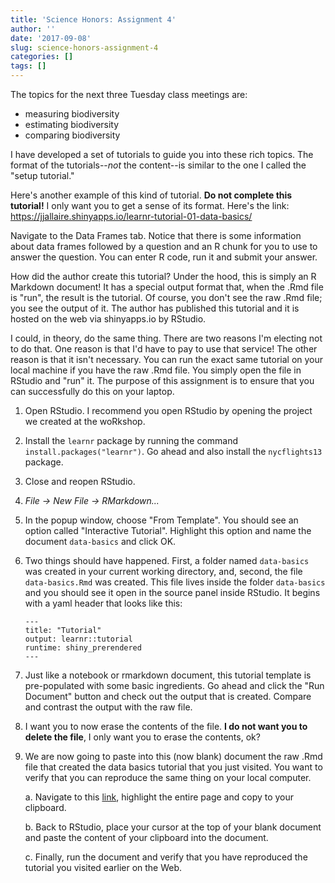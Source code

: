 ```yaml
---
title: 'Science Honors: Assignment 4'
author: ''
date: '2017-09-08'
slug: science-honors-assignment-4
categories: []
tags: []
---
```


The topics for the next three Tuesday class meetings are:

-  measuring biodiversity
-  estimating biodiversity
-  comparing biodiversity

I have developed a set of tutorials to guide you into these rich topics. The format of the tutorials--*not* the content--is similar to the one I called the "setup tutorial."

Here's another example of this kind of tutorial. **Do not complete this tutorial!** I only want you to get a sense of its format. Here's the link: <https://jjallaire.shinyapps.io/learnr-tutorial-01-data-basics/>

Navigate to the Data Frames tab. Notice that there is some information about data frames followed by a question and an R chunk for you to use to answer the question. You can enter R code, run it and submit your answer. 

How did the author create this tutorial? Under the hood, this is simply an R Markdown document! It has a special output format that, when the .Rmd file is "run", the result is the tutorial. Of course, you don't see the raw .Rmd file; you see the output of it. The author has published this tutorial and it is hosted on the web via shinyapps.io by RStudio. 

I could, in theory, do the same thing. There are two reasons I'm electing not to do that. One reason is that I'd have to pay to use that service! The other reason is that it isn't necessary. You can run the exact same tutorial on your local machine if you have the raw .Rmd file. You simply open the file in RStudio and "run" it. The purpose of this assignment is to ensure that you can successfully do this on your laptop.

1.  Open RStudio. I recommend you open RStudio by opening the project we created at the woRkshop.

1.  Install the `learnr` package by running the command `install.packages("learnr")`. Go ahead and also install the `nycflights13` package.

1.  Close and reopen RStudio.

1.  *File -> New File -> RMarkdown...*

1.  In the popup window, choose "From Template". You should see an option called "Interactive Tutorial". Highlight this option and name the document `data-basics` and click OK.

1.  Two things should have happened. First, a folder named `data-basics` was created in your current working directory, and, second, the file `data-basics.Rmd` was created. This file lives inside the folder `data-basics` and you should see it open in the source panel inside RStudio. It begins with a yaml header that looks like this:
    ````
    ---
    title: "Tutorial"
    output: learnr::tutorial
    runtime: shiny_prerendered
    ---
    ````
    
1.  Just like a notebook or rmarkdown document, this tutorial template is pre-populated with some basic ingredients. Go ahead and click the "Run Document" button and check out the output that is created. Compare and contrast the output with the raw file.

1.  I want you to now erase the contents of the file. **I do not want you to delete the file**, I only want you to erase the contents, ok?

1.  We are now going to paste into this (now blank) document the raw .Rmd file that created the data basics tutorial that you just visited. You want to verify that you can reproduce the same thing on your local computer.

    a.  Navigate to this [link](https://raw.githubusercontent.com/rstudio/learnr/master/examples/01-data-basics/01-data-basics.Rmd), highlight the entire page and copy to your clipboard.
    
    b.  Back to RStudio, place your cursor at the top of your blank document and paste the content of your clipboard into the document.
    
    c.  Finally, run the document and verify that you have reproduced the tutorial you visited earlier on the Web.